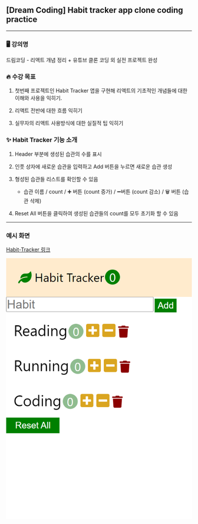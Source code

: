 ## [Dream Coding] Habit tracker app clone coding practice

---

### 🖥️ 강의명

드림코딩 - 리액트 개념 정리 + 유튜브 클론 코딩 외 실전 프로젝트 완성

### 🔥 수강 목표

1. 첫번째 프로젝트인 Habit Tracker 앱을 구현해 리액트의 기초적인 개념들에 대한 이해와 사용을 익히기.

2. 리액트 전반에 대한 흐름 익히기

3. 실무자의 리액트 사용방식에 대한 실질적 팁 익히기

### ✨ Habit Tracker 기능 소개

1. Header 부분에 생성된 습관의 수를 표시

2. 인풋 상자에 새로운 습관을 입력하고 Add 버튼을 누르면 새로운 습관 생성

3. 형성된 습관들 리스트를 확인할 수 있음

   - 습관 이름 / count / ➕ 버튼 (count 증가) / ➖버튼 (count 감소) / 🗑️ 버튼 (습관 삭제)

4. Reset All 버튼을 클릭하여 생성된 습관들의 count를 모두 초기화 할 수 있음

---

### 예시 화면

[Habit-Tracker 링크](https://brogod97-habit-tracker.netlify.app)

![habittracker](public/habit-tracker.png)
